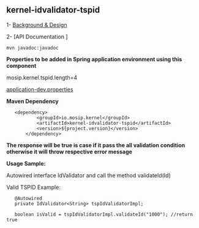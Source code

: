 ## kernel-idvalidator-tspid

 1- [Background & Design](../../design/kernel/kernel-idvalidator.md)
 

 
 2- [API Documentation ]
 
 ```
 mvn javadoc:javadoc

 ```
 
**Properties to be added in Spring application environment using this component**

mosip.kernel.tspid.length=4

[application-dev.properties](../../config/application-dev.properties)

 
 
 **Maven Dependency**
 
 ```
 	<dependency>
			<groupId>io.mosip.kernel</groupId>
			<artifactId>kernel-idvalidator-tspid</artifactId>
			<version>${project.version}</version>
		</dependency>

 ```
 


**The response will be true is case if it pass the all validation condition otherwise it will throw respective error message**

 

**Usage Sample:**

Autowired interface IdValidator and call the method validateId(Id)

 Valid TSPID  Example:
 
 ```
	@Autowired
	private IdValidator<String> tspIdValidatorImpl;
	
	boolean isValid = tspIdValidatorImpl.validateId("1000"); //return true
	
```




 






